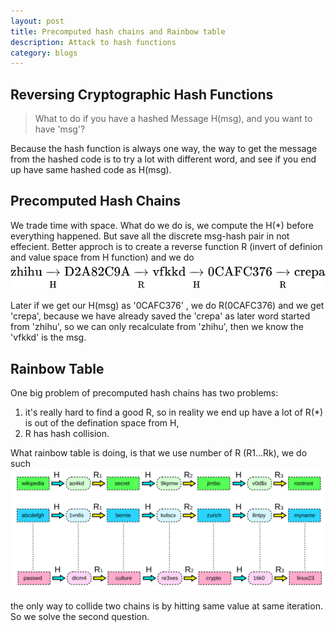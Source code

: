 ```yaml
---
layout: post
title: Precomputed hash chains and Rainbow table
description: Attack to hash functions
category: blogs
---
```


## Reversing Cryptographic Hash Functions
> What to do if you have a hashed Message H(msg), and you want to have 'msg'?

Because the hash function is always one way, the way to get the message from the hashed code is to try a lot with different word, and see if you end up have same hashed code as H(msg).


## Precomputed Hash Chains
We trade time with space. What do we do is, we compute the H(*) before everything happened. But save all the discrete msg-hash pair in not effecient. Better approch is to create a reverse function R (invert of definion and value space from H function) and we do ![alt text](/resources/postImage/rainbowTable/equation.svg)

Later if we get our H(msg) as '0CAFC376' , we do R(0CAFC376) and we get 'crepa', because we have already saved the 'crepa' as later word started from 'zhihu', so we can only recalculate from 'zhihu', then we know the 'vfkkd' is the msg.


## Rainbow Table
One big problem of precomputed hash chains has two problems:
1. it's really hard to find a good R, so in reality we end up have a lot of R(*) is out of the defination space from H,
2. R has hash collision. 

What rainbow table is doing, is that we use number of R (R1...Rk), we do such ![alt text](/resources/postImage/rainbowTable/Rainbow_table1.svg)

the only way to collide two chains is by hitting same value at same iteration. So we solve the second question. 